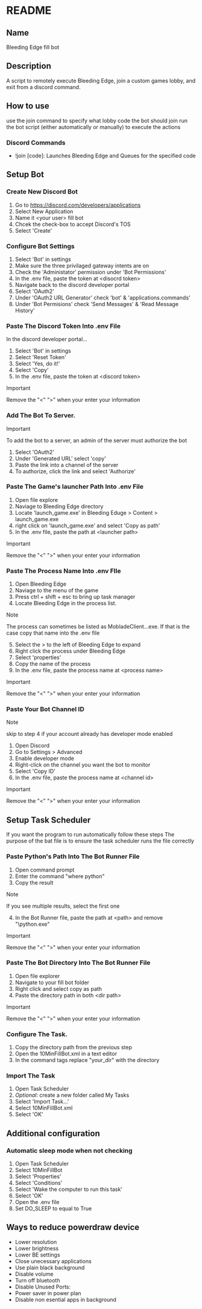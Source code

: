 # README

## Name
Bleeding Edge fill bot

## Description
A script to remotely execute Bleeding Edge, join a custom games lobby, and exit from a discord command.

## How to use
use the join command to specify what lobby code the bot should join
run the bot script (either automatically or manually) to execute the actions

### Discord Commands
- !join [code]: Launches Bleeding Edge and Queues for the specified code

## Setup Bot
### Create New Discord Bot
1. Go to https://discord.com/developers/applications
2. Select New Application
3. Name it \<your user\> fill bot
4. Chcek the check-box to accept Discord's TOS
5. Select 'Create'

### Configure Bot Settings
1. Select 'Bot' in settings  
2. Make sure the three privilaged gateway intents are on
3. Check the 'Administator' permission under 'Bot Permissions'
4. In the .env file, paste the token at \<disocrd token\>
5. Navigate back to the discord developer portal
6. Select 'OAuth2' 
7. Under 'OAuth2 URL Generator' check 'bot' & 'applications.commands'
8. Under 'Bot Permisions' check 'Send Messages' & 'Read Message History'

### Paste The Discord Token Into .env File
In the discord developer portal...
1. Select 'Bot' in settings
2. Select 'Reset Token'
3. Select 'Yes, do it!'
4. Select 'Copy'
5. In the .env file, paste the token at \<discord token\>
> [!IMPORTANT]
> Remove the "\<" "\>" when your enter your information

### Add The Bot To Server.
> [!IMPORTANT]
> To add the bot to a server, an admin of the server must authorize the bot
1. Select 'OAuth2'
2. Under 'Generated URL' select 'copy'
3. Paste the link into a channel of the server
4. To authorize, click the link and select 'Authorize'

### Paste The Game's launcher Path Into .env File
1. Open file explore
2. Naviage to Bleeding Edge directory
3. Locate 'launch_game.exe' in Bleeding Eduge > Content > launch_game.exe
4. right click on 'launch_game.exe' and select 'Copy as path'
5. In the .env file, paste the path at \<launcher path\>
> [!IMPORTANT]
> Remove the "\<" "\>" when your enter your information

### Paste The Process Name Into .env FIle
1. Open Bleeding Edge
2. Naviage to the menu of the game
3. Press ctrl + shift + esc to bring up task manager
4. Locate Bleeding Edge in the process list.
> [!NOTE]
> The process can sometimes be listed as MobladeClient...exe. If that is the case copy that name into the .env file
5. Select the > to the left of Bleeding Edge to expand
6. Right click the process under Bleeding Edge
7. Select 'properties' 
8. Copy the name of the process
9. In the .env file, paste the process name at \<process name\>
> [!IMPORTANT]
> Remove the "\<" "\>" when your enter your information

### Paste Your Bot Channel ID
> [!NOTE]
> skip to step 4 if your account already has developer mode enabled
1. Open Discord
2. Go to Settings > Advanced
3. Enable developer mode
4. Right-click on the channel you want the bot to monitor
5. Select 'Copy ID'
6. In the .env file, paste the process name at \<channel id\>
> [!IMPORTANT]
> Remove the "\<" "\>" when your enter your information

## Setup Task Scheduler 
If you want the program to run automatically follow these steps
The purpose of the bat file is to ensure the task scheduler runs the file correctly

### Paste Python's Path Into The Bot Runner File
1. Open command prompt
2. Enter the command "where python"
3. Copy the result
> [!NOTE]
> If you see multiple results, select the first one
4. In the Bot Runner file, paste the path at \<path\> and remove "\python.exe"
> [!IMPORTANT]
> Remove the "\<" "\>" when your enter your information

### Paste The Bot Directory Into The Bot Runner File
1. Open file explorer
2. Navigate to your fill bot folder
3. Right click and select copy as path
4. Paste the directory path in both \<dir path\>
> [!IMPORTANT]
> Remove the "\<" "\>" when your enter your information

### Configure The Task.
1. Copy the directory path from the previous step
2. Open the 10MinFillBot.xml in a text editor
3. In the command tags replace "your_dir" with the directory

### Import The Task
1. Open Task Scheduler
2. *Optional*: create a new folder called My Tasks
3.  Select 'Import Task...'
4.  Select 10MinFillBot.xml
5.  Select 'OK'

## Additional configuration
### Automatic sleep mode when not checking 
1. Open Task Scheduler
2. Select 10MinFillBot
3. Select 'Properties'
4. Select 'Conditions'
5. Select 'Wake the computer to run this task'
6. Select 'OK'
7. Open the .env file
8. Set DO_SLEEP to equal to True

## Ways to reduce powerdraw device
- Lower resolution
- Lower brightness
- Lower BE settings
- Close unecessary applications
- Use plain black background
- Disable volume
- Turn off bluetooth
- Disable Unused Ports:
- Power saver in power plan
- Disable non esential apps in background
